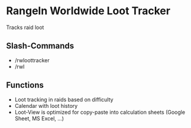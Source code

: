 # Rangeln Worldwide Loot Tracker
Tracks raid loot

## Slash-Commands
 * /rwloottracker
 * /rwl

## Functions
 * Loot tracking in raids based on difficulty
 * Calendar with loot history
 * Loot-View is optimized for copy-paste into calculation sheets (Google Sheet, MS Excel, ...)
